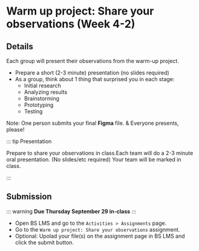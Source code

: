 # Warm up project: Share your observations (Week 4-2) 

## Details

Each group will present their observations from the warm-up project.
- Prepare a short (2-3 minute) presentation (no slides required)
- As a group, think about 1 thing that surprised you in each stage:
    - Initial research
    - Analyzing results
    - Brainstorming
    - Prototyping
    - Testing

Note: One person submits your final **Figma** file. & Everyone presents, please! 


::: tip Presentation

Prepare to share your observations in class.Each team will do a 2-3 minute oral presentation. (No slides/etc required) Your team will be marked in class. 

::: 


## Submission

::: warning
**Due Thursday September 29 in-class**
:::

- Open BS LMS and go to the `Activities > Assignments` page.
- Go to the `Warm up project: Share your observations` assignment.
- Optional: Upolad your file(s) on the assignment page in BS LMS and click the submit button.

